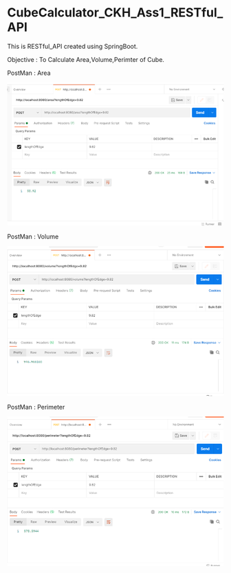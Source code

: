 # CubeCalculator_CKH_Ass1_RESTful_API

This is RESTful_API created using SpringBoot.

Objective : To Calculate Area,Volume,Perimter of Cube.

PostMan : Area

![](PostMan_API_Images/AreaOfCube.png)

PostMan : Volume

![](PostMan_API_Images/VolumeOfCube.png)

PostMan : Perimeter

![](PostMan_API_Images/PerimeterOfCube.png)
